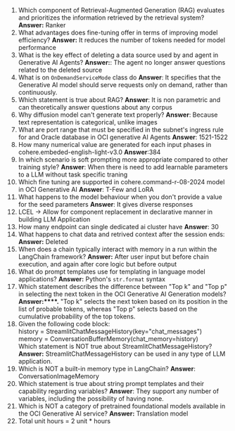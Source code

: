 1) Which component of Retrieval-Augmented Generation (RAG) evaluates and prioritizes the information retrieved by the retrieval system?
	**Answer:**  Ranker
2) What advantages does fine-tuning offer in terms of improving model efficiency?
	**Answer:** It reduces the number of tokens needed for model performance
3) What is the key effect of deleting a data source used by and agent in Generative AI Agents?
	**Answer:**: The agent no longer answer questions related to the deleted source
4) What is on `OnDemandServiceMode` class do
	**Answer**: It specifies that the Generative AI model should serve requests only on demand, rather than continuously.
5) Which statement is true about RAG?
	**Answer**: It is non parametric and can theoretically answer questions about any corpus
6) Why diffusion model can't generate text properly?
	**Answer**: Because text representation is categorical, unlike images
7) What are port range that must be specified in the subnet's ingress rule for and Oracle database in OCI generative AI Agents
	**Answer**: 1521-1522
8) How many numerical value are generated for each input phases in cohere.embeded-english-light-v3.0
	**Answer**:384
9) In which scenario is soft prompting more appropriate compared to other training style?
	**Answer**: When there is need to add learnable parameters to a LLM without task specific traning
10) Which fine tuning are supported in cohere.command-r-08-2024 model in OCI Generative AI
	**Answer**: T-Few and LoRA
11) What happens to the model behaviour when you don't provide a value for the seed parameters
	**Answer**: It gives diverse responses
12) LCEL -> Allow for component replacement in declarative manner in building LLM Application
13) How many endpoint can single dedicated ai cluster have
	**Answer**: 30
14) What happens to chat data and retrived context after the session ends:
	**Answer:** Deleted
15) When does a chain typically interact with memory in a run within the LangChain framework?
	**Answer:** After user input but before chain execution, and again after core logic but before output
16) What do prompt templates use for templating in language model applications?
	**Answer:** Python's `str.format` syntax
17) Which statement describes the difference between "Top k" and "Top p" in selecting the next token in the OCI Generative AI Generation models?
	**Answer:****.**  "Top k" selects the next token based on its position in the list of probable tokens, whereas "Top p" selects based on the cumulative probability of the top tokens.
18) Given the following code block:  
	history = StreamlitChatMessageHistory(key="chat_messages")  
	memory = ConversationBufferMemory(chat_memory=history)  
	Which statement is NOT true about StreamlitChatMessageHistory?
	**Answer:** StreamlitChatMessageHistory can be used in any type of LLM application.
19) Which is NOT a built-in memory type in LangChain?
	**Answer**: ConversationImageMemory
20) Which statement is true about string prompt templates and their capability regarding variables?
	**Answer**: They support any number of variables, including the possibility of having none.
21) Which is NOT a category of pretrained foundational models available in the OCI Generative AI service?
	**Answer:** Translation model
22) Total unit hours = 2 unit * hours